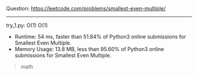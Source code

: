 Question: https://leetcode.com/problems/smallest-even-multiple/

---

try_1.py: O(1) O(1)

* Runtime: 54 ms, faster than 51.84% of Python3 online submissions for Smallest Even Multiple.
* Memory Usage: 13.8 MB, less than 95.60% of Python3 online submissions for Smallest Even Multiple.

> math
